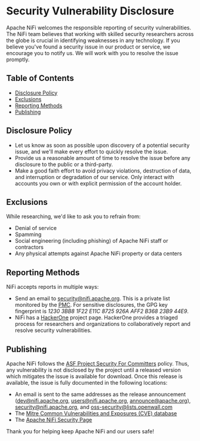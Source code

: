 <!--
  Licensed to the Apache Software Foundation (ASF) under one or more
  contributor license agreements.  See the NOTICE file distributed with
  this work for additional information regarding copyright ownership.
  The ASF licenses this file to You under the Apache License, Version 2.0
  (the "License"); you may not use this file except in compliance with
  the License.  You may obtain a copy of the License at
      http://www.apache.org/licenses/LICENSE-2.0
  Unless required by applicable law or agreed to in writing, software
  distributed under the License is distributed on an "AS IS" BASIS,
  WITHOUT WARRANTIES OR CONDITIONS OF ANY KIND, either express or implied.
  See the License for the specific language governing permissions and
  limitations under the License.
-->
# Security Vulnerability Disclosure

Apache NiFi welcomes the responsible reporting of security vulnerabilities. The NiFi team believes that working with skilled security researchers across the globe is crucial in identifying weaknesses in any technology. If you believe you've found a security issue in our product or service, we encourage you to notify us. We will work with you to resolve the issue promptly.

## Table of Contents

* [Disclosure Policy](#disclosure-policy)
* [Exclusions](#exclusions)
* [Reporting Methods](#reporting-methods)
* [Publishing](#publishing)

## Disclosure Policy

* Let us know as soon as possible upon discovery of a potential security issue, and we'll make every effort to quickly resolve the issue.
* Provide us a reasonable amount of time to resolve the issue before any disclosure to the public or a third-party.
* Make a good faith effort to avoid privacy violations, destruction of data, and interruption or degradation of our service. Only interact with accounts you own or with explicit permission of the account holder.

## Exclusions

While researching, we'd like to ask you to refrain from:
* Denial of service
* Spamming
* Social engineering (including phishing) of Apache NiFi staff or contractors
* Any physical attempts against Apache NiFi property or data centers

## Reporting Methods

NiFi accepts reports in multiple ways:

* Send an email to [security@nifi.apache.org](mailto:security@nifi.apache.org). This is a private list monitored by the [PMC](https://nifi.apache.org/people.html). For sensitive disclosures, the GPG key fingerprint is *1230 3BB8 1F22 E11C 8725 926A AFF2 B368 23B9 44E9*.
* NiFi has a [HackerOne](https://hackerone.com/apache_nifi) project page. HackerOne provides a triaged process for researchers and organizations to collaboratively report and resolve security vulnerabilities.

## Publishing

Apache NiFi follows the [ASF Project Security For Committers](https://www.apache.org/security/committers.html) policy. Thus, any vulnerability is not disclosed by the project until a released version which mitigates the issue is available for download. Once this release is available, the issue is fully documented in the following locations:
* An email is sent to the same addresses as the release announcement (dev@nifi.apache.org, users@nifi.apache.org, announce@apache.org), security@nifi.apache.org, and oss-security@lists.openwall.com
* The [Mitre Common Vulnerabilities and Exposures (CVE) database](https://cveform.mitre.org/)
* The [Apache NiFi Security Page](https://nifi.apache.org/security.html)

Thank you for helping keep Apache NiFi and our users safe!